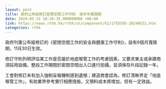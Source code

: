 ```yaml
---
layout: post
title: 政府公布經修訂密閉空間工作守則　設半年寬限期
date: 2024-05-31 18:26:35.000000000 +08:00
link: https://news.rthk.hk/rthk/ch/component/k2/1755595-20240531.htm
categories: rthk
---
```


政府刊憲公布經修訂的《密閉空間工作的安全與健康工作守則》，設有6個月寬限期，11月30日生效。

修訂守則列明評估某工作是否屬於地底喉管工作的考慮因素，又要求東主或承建商須採用設備，整段工作期間於密閉空間出入口進行拍攝，並須保存片段記錄一年。

工會對修訂未有加入強制呈報機制感到遺憾；建造商會認為，修訂清晰界定「地底喉管工作」，有助業界參考實行相應措施，又預料成本將增加，但有一定效益。

